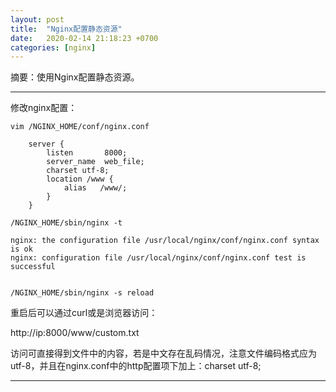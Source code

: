 ```yaml
---
layout: post
title:  "Nginx配置静态资源"
date:   2020-02-14 21:18:23 +0700
categories: [nginx]
---
```


摘要：使用Nginx配置静态资源。

------

修改nginx配置：

```shell
vim /NGINX_HOME/conf/nginx.conf

    server {
        listen       8000;
        server_name  web_file;
        charset utf-8;
        location /www {
            alias   /www/;
        }
    }

/NGINX_HOME/sbin/nginx -t

nginx: the configuration file /usr/local/nginx/conf/nginx.conf syntax is ok
nginx: configuration file /usr/local/nginx/conf/nginx.conf test is successful


/NGINX_HOME/sbin/nginx -s reload

```

重启后可以通过curl或是浏览器访问：

http://ip:8000/www/custom.txt

访问可直接得到文件中的内容，若是中文存在乱码情况，注意文件编码格式应为utf-8，并且在nginx.conf中的http配置项下加上：charset utf-8;

------


